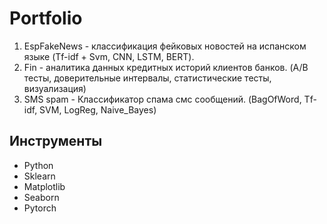 # Portfolio 
1) EspFakeNews - классификация фейковых новостей на испанском  языке (Tf-idf + Svm, CNN, LSTM, BERT).
2) Fin - аналитика данных кредитных историй клиентов банков. (A/B тесты, доверительные интервалы, статистические тесты, визуализация) 
3) SMS spam - Классификатор спама смс сообщений. (BagOfWord, Tf-idf, SVM, LogReg, Naive_Bayes)

## Инструменты
* Python
* Sklearn
* Matplotlib
* Seaborn
* Pytorch
